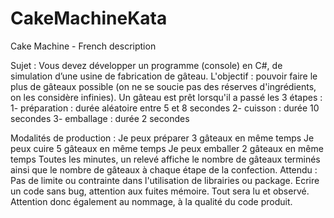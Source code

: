 # CakeMachineKata

Cake Machine - French description

Sujet :
Vous devez développer un programme (console) en C#, de simulation d’une usine de fabrication de gâteau. 
L'objectif : pouvoir faire le plus de gâteaux possible (on ne se soucie pas des réserves d'ingrédients, on les considère infinies). 
Un gâteau est prêt lorsqu'il a passé les 3 étapes : 
1- préparation : durée aléatoire entre 5 et 8 secondes 
2- cuisson : durée 10 secondes 
3- emballage : durée 2 secondes 

Modalités de production : 
	Je peux préparer 3 gâteaux en même temps 
	Je peux cuire 5 gâteaux en même temps 
	Je peux emballer 2 gâteaux en même temps 
	Toutes les minutes, un relevé affiche le nombre de gâteaux terminés ainsi que le nombre de gâteaux à chaque étape de la confection.
Attendu :
Pas de limite ou contrainte dans l'utilisation de librairies ou package. 
Ecrire un code sans bug, attention aux fuites mémoire. Tout sera lu et observé. 
Attention donc également au nommage, à la qualité du code produit.
